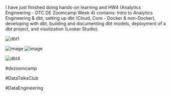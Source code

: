 I have just finished doing hands-on learning and HW4 (Analytics Engineering - DTC DE Zoomcamp Week 4) contains: Intro to Analytics Engineering & dbt,  setting up dbt (Cloud, Core - Docker & non-Docker), developing with dbt, building and documenting dbt models, deployment of a dbt project, and visulization (Looker Studio).

![dbt1](https://github.com/garjita63/de-zoomcamp-2024/assets/77673886/83cc4761-fa29-4cad-8a2f-7fbc21a1bf65)

![image](https://github.com/garjita63/de-zoomcamp-2024/assets/77673886/f61ea006-d8fe-4b29-a7ee-234409c94a03)
![image](https://github.com/garjita63/de-zoomcamp-2024/assets/77673886/391fff74-c7e1-46a3-9652-e74dfa28045a)

![dbt4](https://github.com/garjita63/de-zoomcamp-2024/assets/77673886/5acae6bc-a192-4f38-967a-e3b544f69f63)






#dezoomcamp

#DataTalksClub

#DataEngineering

